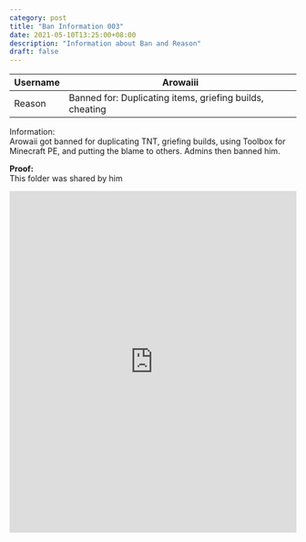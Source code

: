 ```yaml
---
category: post
title: "Ban Information 003"
date: 2021-05-10T13:25:00+08:00
description: "Information about Ban and Reason"
draft: false
---
```

|Username|Arowaiii|
|-|-|
|Reason|Banned for: Duplicating items, griefing builds, cheating|

Information:  
 Arowaii got banned for duplicating TNT, griefing builds, using Toolbox for Minecraft PE, and putting the blame to others. Admins then banned him.

**Proof:**      
This folder was shared by him
<iframe src="https://drive.google.com/embeddedfolderview?id=1Jqne7EpKd5CR0m12MGj9899lJnH7p5ft#grid" style="width:100%; height:600px; border:0;"></iframe>